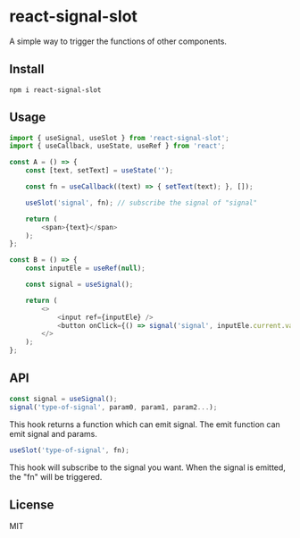 # react-signal-slot
A simple way to trigger the functions of other components.
## Install
```
npm i react-signal-slot
```
## Usage
```javascript
import { useSignal, useSlot } from 'react-signal-slot';
import { useCallback, useState, useRef } from 'react';

const A = () => {
    const [text, setText] = useState('');

    const fn = useCallback((text) => { setText(text); }, []);

    useSlot('signal', fn); // subscribe the signal of "signal"

    return (
        <span>{text}</span>
    );
};

const B = () => {
    const inputEle = useRef(null);

    const signal = useSignal();

    return (
        <>
            <input ref={inputEle} />
            <button onClick={() => signal('signal', inputEle.current.value)}>Signal</button>
        </>
    );
};
```
## API
```javascript
const signal = useSignal();
signal('type-of-signal', param0, param1, param2...);
```
This hook returns a function which can emit signal. The emit function can emit signal and params.
```javascript
useSlot('type-of-signal', fn);
```
This hook will subscribe to the signal you want. When the signal is emitted, the "fn" will be triggered.
## License
MIT
